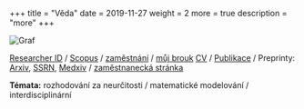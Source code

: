 +++
title = "Věda"
date = 2019-11-27
weight = 2
more = true
description = "more"
+++


![Graf](/images/science.png "Inustrace")

[Researcher ID](https://www.webofscience.com/wos/author/record/I-8828-2012) / [Scopus](https://www.scopus.com/authid/detail.uri?authorId=7006398520)
/ [zaměstnání](http://www.utia.cz/people/smid)
/ [můj brouk](brouk/brouk)
[CV](/CV.pdf) / [Publikace](http://www.utia.cz/biblio?author=cav_un_auth%2A0101206) 
/ Preprinty: [Arxiv](http://arxiv.org/find/stat/1/au:+Smid_M/0/1/0/all/0/1), 
[SSRN](http://ssrn.com/author=586582), 
[Medxiv](https://www.medrxiv.org/search/author1%3AMartin%2BSmid%20jcode%3Amedrxiv%20numresults%3A10%20sort%3Arelevance-rank%20format_result%3Astandard)
/ [zaměstnanecká stránka](http://www.utia.cz/people/smid)



<!-- more -->

**Témata:** rozhodování za neurčitosti / matematické modelování / interdisciplinární


